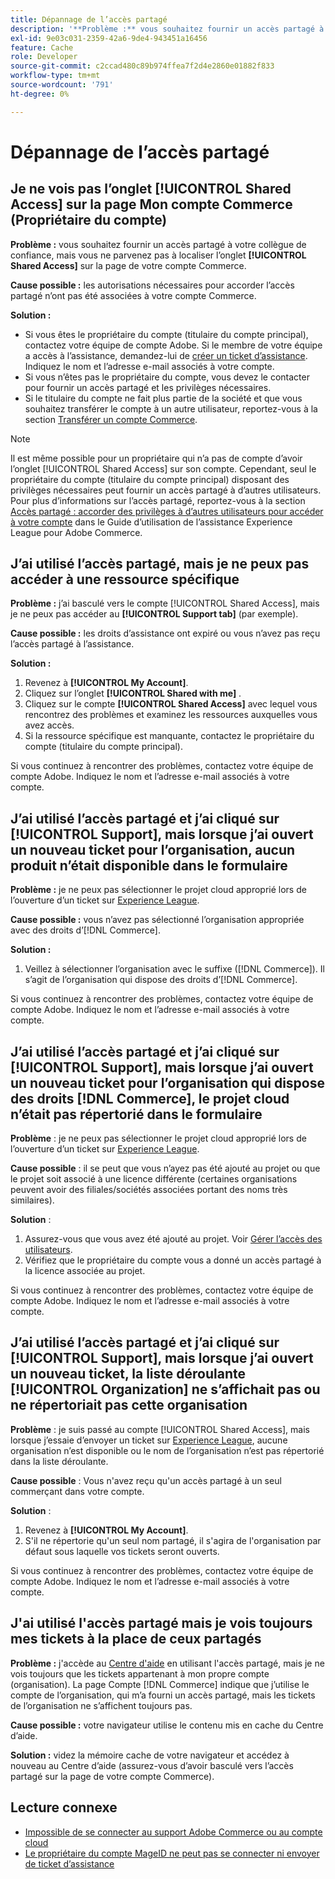 ```yaml
---
title: Dépannage de l’accès partagé
description: '**Problème :** vous souhaitez fournir un accès partagé à votre collègue de confiance, mais vous ne parvenez pas à localiser l’onglet **Accès partagé** sur la page de votre compte Commerce.'
exl-id: 9e03c031-2359-42a6-9de4-943451a16456
feature: Cache
role: Developer
source-git-commit: c2ccad480c89b974ffea7f2d4e2860e01882f833
workflow-type: tm+mt
source-wordcount: '791'
ht-degree: 0%

---
```


# Dépannage de l’accès partagé

## Je ne vois pas l’onglet [!UICONTROL Shared Access] sur la page Mon compte Commerce (Propriétaire du compte)

**Problème :** vous souhaitez fournir un accès partagé à votre collègue de confiance, mais vous ne parvenez pas à localiser l’onglet **[!UICONTROL Shared Access]** sur la page de votre compte Commerce.

**Cause possible :** les autorisations nécessaires pour accorder l’accès partagé n’ont pas été associées à votre compte Commerce.

**Solution :**

* Si vous êtes le propriétaire du compte (titulaire du compte principal), contactez votre équipe de compte Adobe. Si le membre de votre équipe a accès à l’assistance, demandez-lui de [créer un ticket d’assistance](https://experienceleague.adobe.com/en/docs/commerce-knowledge-base/kb/help-center-guide/magento-help-center-user-guide#merchant-not-displayed). Indiquez le nom et l’adresse e-mail associés à votre compte.
* Si vous n’êtes pas le propriétaire du compte, vous devez le contacter pour fournir un accès partagé et les privilèges nécessaires.
* Si le titulaire du compte ne fait plus partie de la société et que vous souhaitez transférer le compte à un autre utilisateur, reportez-vous à la section [Transférer un compte Commerce](https://experienceleague.adobe.com/en/docs/commerce-admin/start/commerce-account/commerce-account-transfer).

>[!NOTE]
>
>Il est même possible pour un propriétaire qui n’a pas de compte d’avoir l’onglet [!UICONTROL Shared Access] sur son compte. Cependant, seul le propriétaire du compte (titulaire du compte principal) disposant des privilèges nécessaires peut fournir un accès partagé à d’autres utilisateurs. Pour plus d’informations sur l’accès partagé, reportez-vous à la section [Accès partagé : accorder des privilèges à d’autres utilisateurs pour accéder à votre compte](https://experienceleague.adobe.com/en/docs/commerce-knowledge-base/kb/help-center-guide/magento-help-center-user-guide#shared-access) dans le Guide d’utilisation de l’assistance Experience League pour Adobe Commerce.

## J’ai utilisé l’accès partagé, mais je ne peux pas accéder à une ressource spécifique

**Problème :** j’ai basculé vers le compte [!UICONTROL Shared Access], mais je ne peux pas accéder au **[!UICONTROL Support tab]** (par exemple).

**Cause possible :** les droits d’assistance ont expiré ou vous n’avez pas reçu l’accès partagé à l’assistance.

**Solution :**

1. Revenez à **[!UICONTROL My Account]**.
1. Cliquez sur l’onglet **[!UICONTROL Shared with me]** .
1. Cliquez sur le compte **[!UICONTROL Shared Access]** avec lequel vous rencontrez des problèmes et examinez les ressources auxquelles vous avez accès.
1. Si la ressource spécifique est manquante, contactez le propriétaire du compte (titulaire du compte principal).

Si vous continuez à rencontrer des problèmes, contactez votre équipe de compte Adobe. Indiquez le nom et l’adresse e-mail associés à votre compte.

## J’ai utilisé l’accès partagé et j’ai cliqué sur [!UICONTROL Support], mais lorsque j’ai ouvert un nouveau ticket pour l’organisation, aucun produit n’était disponible dans le formulaire

**Problème :** je ne peux pas sélectionner le projet cloud approprié lors de l’ouverture d’un ticket sur [Experience League](https://experienceleague.adobe.com/home#support).

**Cause possible :** vous n’avez pas sélectionné l’organisation appropriée avec des droits d’[!DNL Commerce].

**Solution :**

1. Veillez à sélectionner l’organisation avec le suffixe ([!DNL Commerce]). Il s’agit de l’organisation qui dispose des droits d’[!DNL Commerce].

Si vous continuez à rencontrer des problèmes, contactez votre équipe de compte Adobe. Indiquez le nom et l’adresse e-mail associés à votre compte.

## J’ai utilisé l’accès partagé et j’ai cliqué sur [!UICONTROL Support], mais lorsque j’ai ouvert un nouveau ticket pour l’organisation qui dispose des droits [!DNL Commerce], le projet cloud n’était pas répertorié dans le formulaire

**Problème** : je ne peux pas sélectionner le projet cloud approprié lors de l’ouverture d’un ticket sur [Experience League](https://experienceleague.adobe.com/home#support).

**Cause possible** : il se peut que vous n’ayez pas été ajouté au projet ou que le projet soit associé à une licence différente (certaines organisations peuvent avoir des filiales/sociétés associées portant des noms très similaires).

**Solution** :

1. Assurez-vous que vous avez été ajouté au projet. Voir [Gérer l’accès des utilisateurs](https://experienceleague.adobe.com/en/docs/commerce-cloud-service/user-guide/project/user-access).
1. Vérifiez que le propriétaire du compte vous a donné un accès partagé à la licence associée au projet.

Si vous continuez à rencontrer des problèmes, contactez votre équipe de compte Adobe. Indiquez le nom et l’adresse e-mail associés à votre compte.

## J’ai utilisé l’accès partagé et j’ai cliqué sur [!UICONTROL Support], mais lorsque j’ai ouvert un nouveau ticket, la liste déroulante [!UICONTROL Organization] ne s’affichait pas ou ne répertoriait pas cette organisation

**Problème** : je suis passé au compte [!UICONTROL Shared Access], mais lorsque j’essaie d’envoyer un ticket sur [Experience League](https://experienceleague.adobe.com/home#support), aucune organisation n’est disponible ou le nom de l’organisation n’est pas répertorié dans la liste déroulante.

**Cause possible** : Vous n&#39;avez reçu qu&#39;un accès partagé à un seul commerçant dans votre compte.

**Solution** :

1. Revenez à **[!UICONTROL My Account]**.
1. S&#39;il ne répertorie qu&#39;un seul nom partagé, il s&#39;agira de l&#39;organisation par défaut sous laquelle vos tickets seront ouverts.

Si vous continuez à rencontrer des problèmes, contactez votre équipe de compte Adobe. Indiquez le nom et l’adresse e-mail associés à votre compte.

## J&#39;ai utilisé l&#39;accès partagé mais je vois toujours mes tickets à la place de ceux partagés

**Problème :** j&#39;accède au [Centre d&#39;aide](https://support.magento.com/hc/us-en/requests) en utilisant l&#39;accès partagé, mais je ne vois toujours que les tickets appartenant à mon propre compte (organisation). La page Compte [!DNL Commerce] indique que j’utilise le compte de l’organisation, qui m’a fourni un accès partagé, mais les tickets de l’organisation ne s’affichent toujours pas.

**Cause possible :** votre navigateur utilise le contenu mis en cache du Centre d’aide.

**Solution :** videz la mémoire cache de votre navigateur et accédez à nouveau au Centre d’aide (assurez-vous d’avoir basculé vers l’accès partagé sur la page de votre compte Commerce).

## Lecture connexe

* [Impossible de se connecter au support Adobe Commerce ou au compte cloud](https://experienceleague.adobe.com/en/docs/commerce-knowledge-base/kb/troubleshooting/miscellaneous/unable-to-log-in-to-support-or-cloud-project)
* [Le propriétaire du compte MageID ne peut pas se connecter ni envoyer de ticket d’assistance](https://experienceleague.adobe.com/en/docs/experience-cloud-kcs/kbarticles/ka-25231)
